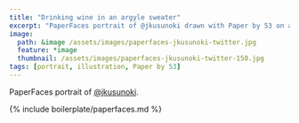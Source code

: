 ```yaml
---
title: "Drinking wine in an argyle sweater"
excerpt: "PaperFaces portrait of @jkusunoki drawn with Paper by 53 on an iPad."
image: 
  path: &image /assets/images/paperfaces-jkusunoki-twitter.jpg 
  feature: *image
  thumbnail: /assets/images/paperfaces-jkusunoki-twitter-150.jpg
tags: [portrait, illustration, Paper by 53]
---
```


PaperFaces portrait of [@jkusunoki](http://twitter.com/jkusunoki).

{% include boilerplate/paperfaces.md %}
